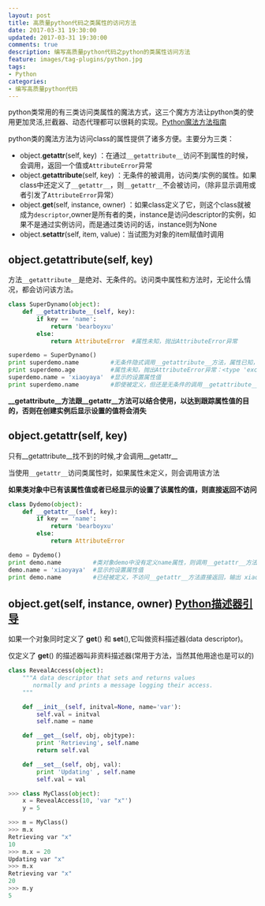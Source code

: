 ```yaml
---
layout: post
title: 高质量python代码之类属性的访问方法
date: 2017-03-31 19:30:00
updated: 2017-03-31 19:30:00
comments: true
description: 编写高质量python代码之python的类属性访问方法
feature: images/tag-plugins/python.jpg
tags:
- Python
categories:
- 编写高质量python代码
---
```



python类常用的有三类访问类属性的魔法方式，这三个魔方方法让python类的使用更加灵活,拦截器、动态代理都可以很耗的实现。[Python魔法方法指南][0]

python类的魔法方法为访问class的属性提供了诸多方便。主要分为三类：
 - object.__getattr__(self, key) ：在通过`__getattribute__`访问不到属性的时候，会调用，返回一个值或`AttributeError`异常
 - object.__getattribute__(self, key) ：无条件的被调用，访问类/实例的属性。如果class中还定义了`__getattr__`，则`__getattr__`不会被访问，（除非显示调用或者引发了`AttributeError`异常）
 - object.__get__(self, instance, owner) ：如果class定义了它，则这个class就被成为`descriptor`,owner是所有者的类，instance是访问descriptor的实例，如果不是通过实例访问，而是通过类访问的话，instance则为None
 - object.__setattr__(self, item, value)：当试图为对象的item赋值时调用

<!--more-->

## object.__getattribute__(self, key)

方法`__getattribute__`是绝对、无条件的。访问类中属性和方法时，无论什么情况，都会访问该方法。

``` python
class SuperDynamo(object):
    def __getattribute__(self, key):
        if key == 'name':
            return 'bearboyxu'
        else:
            return AttributeError  #属性未知，抛出AttributeError异常

superdemo = SuperDynamo()
print superdemo.name         #无条件隐式调用__getattribute__方法，属性已知，返回bearboyxu
print superdemo.age          #属性未知，抛出AttributeError异常：<type 'exceptions.AttributeError'>
superdemo.name = 'xiaoyaya'  #显示的设置属性值
print superdemo.name         #即使被定义，但还是无条件的调用__getattribute__方法
```

**__getattribute__方法跟__getattr__方法可以结合使用，以达到跟踪属性值的目的，否则在创建实例后显示设置的值将会消失**


## object.__getattr__(self, key)

只有__getattribute__找不到的时候,才会调用__getattr__

当使用`__getattr__`访问类属性时，如果属性未定义，则会调用该方法

**如果类对象中已有该属性值或者已经显示的设置了该属性的值，则直接返回不访问**

``` python
class Dydemo(object):
    def __getattr__(self, key):
        if key == 'name':
            return 'bearboyxu'
        else:
            return AttributeError

demo = Dydemo()
print demo.name         #类对象demo中没有定义name属性，则调用__getattr__方法,输出 bearboyxu
demo.name = 'xiaoyaya'  #显示的设置属性值
print demo.name         #已经被定义，不访问__getattr__方法直接返回，输出 xiaoyaya
```

## object.__get__(self, instance, owner) [Python描述器引导][1]

如果一个对象同时定义了 __get__() 和 __set__(),它叫做资料描述器(data descriptor)。

仅定义了 __get__() 的描述器叫非资料描述器(常用于方法，当然其他用途也是可以的)

``` python
class RevealAccess(object):
    """A data descriptor that sets and returns values
       normally and prints a message logging their access.
    """

    def __init__(self, initval=None, name='var'):
        self.val = initval
        self.name = name

    def __get__(self, obj, objtype):
        print 'Retrieving', self.name
        return self.val

    def __set__(self, obj, val):
        print 'Updating' , self.name
        self.val = val

>>> class MyClass(object):
    x = RevealAccess(10, 'var "x"')
    y = 5

>>> m = MyClass()
>>> m.x
Retrieving var "x"
10
>>> m.x = 20
Updating var "x"
>>> m.x
Retrieving var "x"
20
>>> m.y
5
```

[0]:http://pyzh.readthedocs.io/en/latest/python-magic-methods-guide.html
[1]:http://pyzh.readthedocs.io/en/latest/Descriptor-HOW-TO-Guide.html
